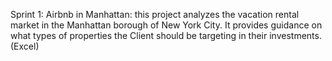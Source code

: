 Sprint 1: Airbnb in Manhattan: this project analyzes the vacation rental market in the Manhattan borough of New York City. It provides guidance on what types of properties the Client should be targeting in their investments. (Excel)
